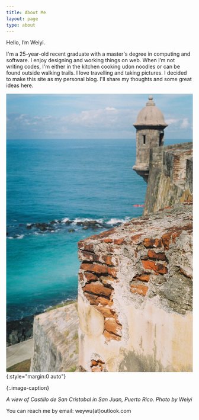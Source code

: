 ```yaml
---
title: About Me
layout: page
type: about
---
```


Hello, I’m Weiyi. 

I'm a 25-year-old recent graduate with a master's degree in computing and software. I enjoy designing and working things on web. When I’m not writing codes, I'm either in the kitchen cooking udon noodles or can be found outside walking trails. I love travelling and taking pictures. I decided to make this site as my personal blog. I'll share my thoughts and some great ideas here.  

![photo by weiyi](../assets/images/sanjuan.jpeg){:style="margin:0 auto"}

{:.image-caption}

*A view of Castillo de San Cristobal in San Juan, Puerto Rico. Photo by Weiyi*


You can reach me by email: weywu(at)outlook.com 
